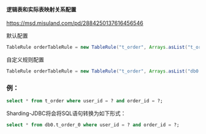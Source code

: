 #### 逻辑表和实际表映射关系配置
https://msd.misuland.com/pd/2884250137616456546

默认配置
```Java
TableRule orderTableRule = new TableRule("t_order", Arrays.asList("t_order_0", "t_order_1"), dataSourceRule);
```
自定义规则配置
```Java
TableRule orderTableRule = new TableRule("t_order", Arrays.asList("db0.t_order_0", "db0.t_order_1", "db1.t_order_2", "db1.t_order_3", "db1.t_order_4"), dataSourceRule);
```

### 例：

```Sql
select * from t_order where user_id = ? and order_id = ?;
```
Sharding-JDBC将会将SQL语句转换为如下形式：
```Sql
select * from db0.t_order_0 where user_id = ? and order_id = ?;
```